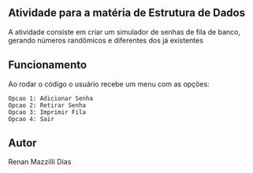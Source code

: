 ## **Atividade para a matéria de Estrutura de Dados**

A atividade consiste em criar um simulador de senhas de fila de banco, gerando números randômicos e diferentes dos já existentes<br>

## Funcionamento
Ao rodar o código o usuário recebe um menu com as opções:
````
Opcao 1: Adicionar Senha
Opcao 2: Retirar Senha
Opcao 3: Imprimir Fila
Opcao 4: Sair
````

## Autor 
Renan Mazzilli Dias
